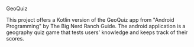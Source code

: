 GeoQuiz

This project offers a Kotlin version of the GeoQuiz app from "Android Programming" by The Big Nerd Ranch Guide. 
The android application is a geography quiz game that tests users' knowledge and keeps track of their scores.